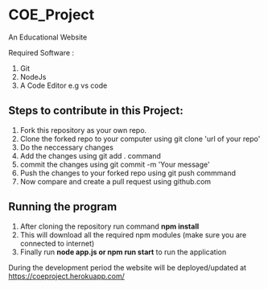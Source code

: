# COE_Project
An Educational Website

Required Software :
1) Git
2) NodeJs
3) A Code Editor e.g vs code
## Steps to contribute in this Project:
1. Fork this repository as your own repo.
2. Clone the forked repo to your computer using git clone 'url of your repo'
3. Do the neccessary changes
4. Add the changes using git add . command
5. commit the changes using  git commit -m 'Your message'
6. Push the changes to your forked repo using git push commmand
7. Now compare and create a pull request using github.com

## Running the program
1. After cloning the repository run command **npm install**
2. This will download all the required npm modules (make sure you are connected to internet)
3. Finally run **node app.js or npm run start** to run the application

During the development period the website will be deployed/updated at https://coeproject.herokuapp.com/
